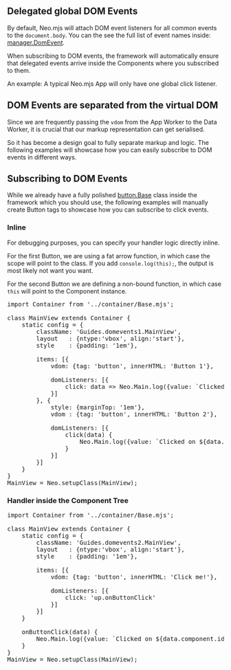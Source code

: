 ## Delegated global DOM Events

By default, Neo.mjs will attach DOM event listeners for all common events to the `document.body`.
You can the see the full list of event names inside:
<a href='https://github.com/neomjs/neo/blob/dev/src/manager/DomEvent.mjs' target='_blank'>manager.DomEvent</a>.

When subscribing to DOM events, the framework will automatically ensure that delegated events arrive
inside the Components where you subscribed to them.

An example: A typical Neo.mjs App will only have one global click listener.

## DOM Events are separated from the virtual DOM

Since we are frequently passing the `vdom` from the App Worker to the Data Worker,
it is crucial that our markup representation can get serialised.

So it has become a design goal to fully separate markup and logic.
The following examples will showcase how you can easily subscribe to DOM events in different ways.

## Subscribing to DOM Events

While we already have a fully polished
<a href='https://github.com/neomjs/neo/blob/dev/src/button/Base.mjs' target='_blank'>button.Base</a>
class inside the framework which you should use, the following examples will manually create
Button tags to showcase how you can subscribe to click events.

### Inline

For debugging purposes, you can specify your handler logic directly inline.

For the first Button, we are using a fat arrow function, in which case the scope will point to
the class. If you add `console.log(this);`, the output is most likely not want you want.

For the second Button we are defining a non-bound function, in which case `this` will point
to the Component instance.

<pre data-neo>
import Container from '../container/Base.mjs';

class MainView extends Container {
    static config = {
        className: 'Guides.domevents1.MainView',
        layout   : {ntype:'vbox', align:'start'},
        style    : {padding: '1em'},

        items: [{
            vdom: {tag: 'button', innerHTML: 'Button 1'},

            domListeners: [{
                click: data => Neo.Main.log({value: `Clicked on ${data.component.id}`})
            }]
        }, {
            style: {marginTop: '1em'},
            vdom : {tag: 'button', innerHTML: 'Button 2'},

            domListeners: [{
                click(data) {
                    Neo.Main.log({value: `Clicked on ${data.component.id}`})
                }
            }]
        }]
    }
}
MainView = Neo.setupClass(MainView);
</pre>

### Handler inside the Component Tree

<pre data-neo>
import Container from '../container/Base.mjs';

class MainView extends Container {
    static config = {
        className: 'Guides.domevents2.MainView',
        layout   : {ntype:'vbox', align:'start'},
        style    : {padding: '1em'},

        items: [{
            vdom: {tag: 'button', innerHTML: 'Click me!'},

            domListeners: [{
                click: 'up.onButtonClick'
            }]
        }]
    }

    onButtonClick(data) {
        Neo.Main.log({value: `Clicked on ${data.component.id}`})
    }
}
MainView = Neo.setupClass(MainView);
</pre>

